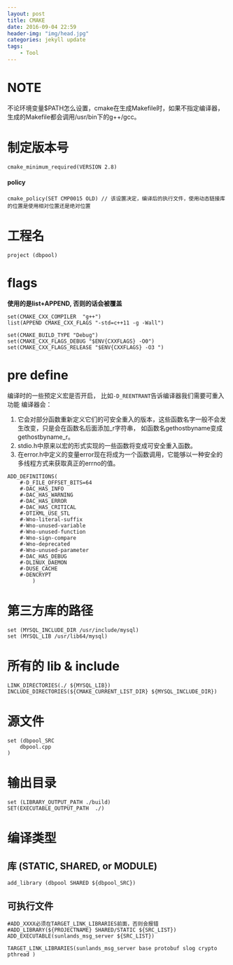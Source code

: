```yaml
---
layout: post
title: CMAKE
date: 2016-09-04 22:59
header-img: "img/head.jpg"
categories: jekyll update
tags:
    - Tool
---
```


# NOTE
不论环境变量$PATH怎么设置，cmake在生成Makefile时，如果不指定编译器，生成的Makefile都会调用/usr/bin下的g++/gcc。

# 制定版本号
```
cmake_minimum_required(VERSION 2.8)
```
#### policy
```
cmake_policy(SET CMP0015 OLD) // 该设置决定，编译后的执行文件，使用动态链接库的位置是使用相对位置还是绝对位置
```

# 工程名

```
project (dbpool)
```

# flags

**使用的是list+APPEND, 否则的话会被覆盖**
```
set(CMAKE_CXX_COMPILER  "g++")
list(APPEND CMAKE_CXX_FLAGS "-std=c++11 -g -Wall") 

set(CMAKE_BUILD_TYPE "Debug")
set(CMAKE_CXX_FLAGS_DEBUG "$ENV{CXXFLAGS} -O0")
set(CMAKE_CXX_FLAGS_RELEASE "$ENV{CXXFLAGS} -O3 ")
```

# pre define
编译时的一些预定义宏是否开启，
比如`-D_REENTRANT`告诉编译器我们需要可重入功能
编译器会：
1. 它会对部分函数重新定义它们的可安全重入的版本，这些函数名字一般不会发生改变，只是会在函数名后面添加\_r字符串，
如函数名gethostbyname变成gethostbyname\_r。
2. stdio.h中原来以宏的形式实现的一些函数将变成可安全重入函数。
3. 在error.h中定义的变量error现在将成为一个函数调用，它能够以一种安全的多线程方式来获取真正的errno的值。
```
ADD_DEFINITIONS(
    #-D_FILE_OFFSET_BITS=64
    #-DAC_HAS_INFO
    #-DAC_HAS_WARNING
    #-DAC_HAS_ERROR
    #-DAC_HAS_CRITICAL
    #-DTIXML_USE_STL
    #-Wno-literal-suffix
    #-Wno-unused-variable
    #-Wno-unused-function
    #-Wno-sign-compare
    #-Wno-deprecated
    #-Wno-unused-parameter
    #-DAC_HAS_DEBUG
    #-DLINUX_DAEMON
    #-DUSE_CACHE
    #-DENCRYPT
        )
```

# 第三方库的路径
```
set (MYSQL_INCLUDE_DIR /usr/include/mysql)
set (MYSQL_LIB /usr/lib64/mysql)
```

# 所有的 lib & include
```
LINK_DIRECTORIES(./ ${MYSQL_LIB})
INCLUDE_DIRECTORIES(${CMAKE_CURRENT_LIST_DIR} ${MYSQL_INCLUDE_DIR})
```

# 源文件
```
set (dbpool_SRC
    dbpool.cpp
)
```

# 输出目录
```
set (LIBRARY_OUTPUT_PATH ./build)
SET(EXECUTABLE_OUTPUT_PATH  ./)
```

# 编译类型

## 库 (STATIC, SHARED, or MODULE)
```
add_library (dbpool SHARED ${dbpool_SRC})
```

## 可执行文件
```
#ADD_XXXX必须在TARGET_LINK_LIBRARIES前面，否则会报错                       
#ADD_LIBRARY(${PROJECTNAME} SHARED/STATIC ${SRC_LIST})                     
ADD_EXECUTABLE(sunlands_msg_server ${SRC_LIST})                            

TARGET_LINK_LIBRARIES(sunlands_msg_server base protobuf slog crypto pthread ) 
```

